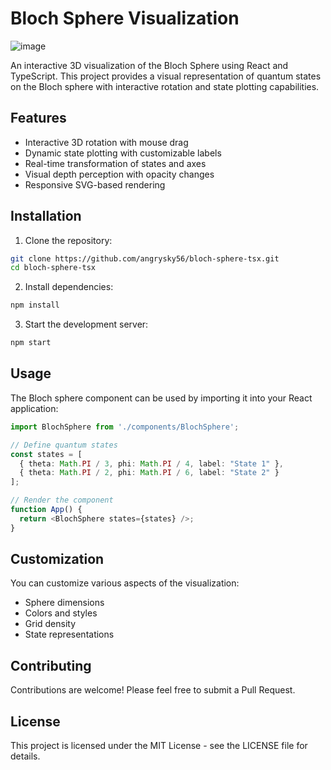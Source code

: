 # Bloch Sphere Visualization

![image](https://github.com/user-attachments/assets/a796bd21-75bd-4fda-ad35-397ccfa413a0)

An interactive 3D visualization of the Bloch Sphere using React and TypeScript. This project provides a visual representation of quantum states on the Bloch sphere with interactive rotation and state plotting capabilities.

## Features

- Interactive 3D rotation with mouse drag
- Dynamic state plotting with customizable labels
- Real-time transformation of states and axes
- Visual depth perception with opacity changes
- Responsive SVG-based rendering

## Installation

1. Clone the repository:
```bash
git clone https://github.com/angrysky56/bloch-sphere-tsx.git
cd bloch-sphere-tsx
```

2. Install dependencies:
```bash
npm install
```

3. Start the development server:
```bash
npm start
```

## Usage

The Bloch sphere component can be used by importing it into your React application:

```typescript
import BlochSphere from './components/BlochSphere';

// Define quantum states
const states = [
  { theta: Math.PI / 3, phi: Math.PI / 4, label: "State 1" },
  { theta: Math.PI / 2, phi: Math.PI / 6, label: "State 2" }
];

// Render the component
function App() {
  return <BlochSphere states={states} />;
}
```

## Customization

You can customize various aspects of the visualization:

- Sphere dimensions
- Colors and styles
- Grid density
- State representations

## Contributing

Contributions are welcome! Please feel free to submit a Pull Request.

## License

This project is licensed under the MIT License - see the LICENSE file for details.
